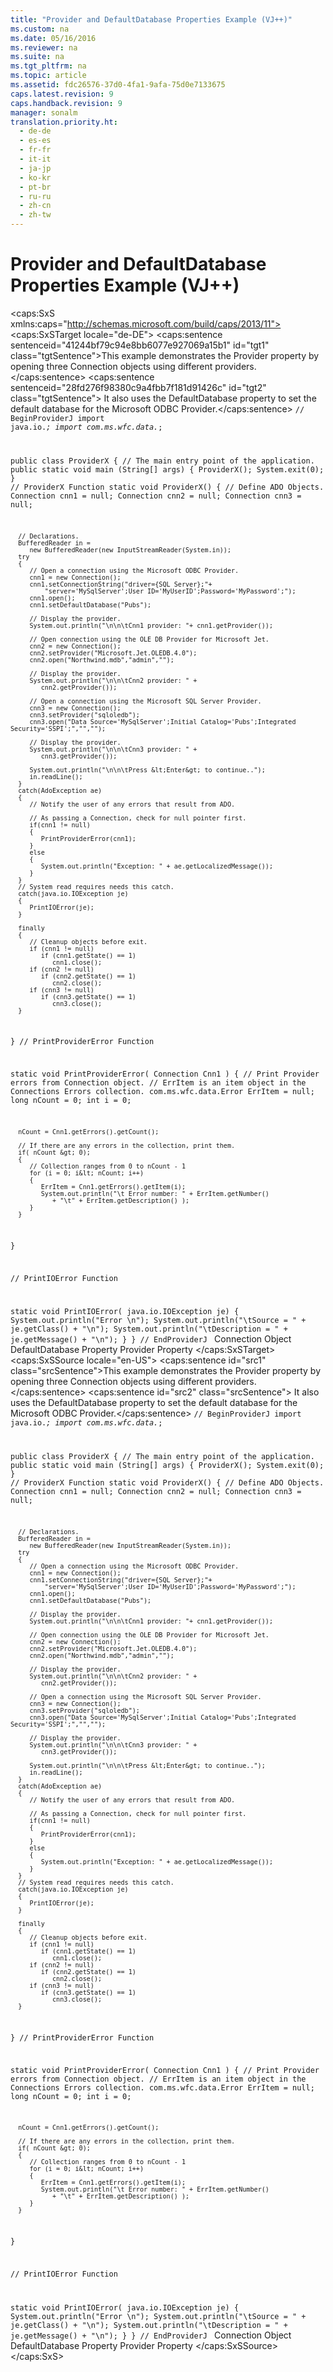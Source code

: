 ```yaml
---
title: "Provider and DefaultDatabase Properties Example (VJ++)"
ms.custom: na
ms.date: 05/16/2016
ms.reviewer: na
ms.suite: na
ms.tgt_pltfrm: na
ms.topic: article
ms.assetid: fdc26576-37d0-4fa1-9afa-75d0e7133675
caps.latest.revision: 9
caps.handback.revision: 9
manager: sonalm
translation.priority.ht: 
  - de-de
  - es-es
  - fr-fr
  - it-it
  - ja-jp
  - ko-kr
  - pt-br
  - ru-ru
  - zh-cn
  - zh-tw
---
```

# Provider and DefaultDatabase Properties Example (VJ++)
<?xml version="1.0" encoding="utf-8"?>
<caps:SxS xmlns:caps="http://schemas.microsoft.com/build/caps/2013/11">
  <caps:SxSTarget locale="de-DE">
    <developerReferenceWithoutSyntaxDocument xsi:schemaLocation="http://ddue.schemas.microsoft.com/authoring/2003/5 http://dduestorage.blob.core.windows.net/ddueschema/developer.xsd" xmlns="http://ddue.schemas.microsoft.com/authoring/2003/5" xmlns:xlink="http://www.w3.org/1999/xlink" xmlns:xsi="http://www.w3.org/2001/XMLSchema-instance">
      <introduction>
        <para>
          <caps:sentence sentenceid="41244bf79c94e8bb6077e927069a15b1" id="tgt1" class="tgtSentence">This example demonstrates the <legacyLink xlink:href="0ff70e72-0061-4ffc-90fb-e3ea23129bb2">Provider</legacyLink> property by opening three <legacyLink xlink:href="ef6b1824-5b12-43db-89d7-8f3d13896d4d">Connection</legacyLink> objects using different providers.</caps:sentence>
          <caps:sentence sentenceid="28fd276f98380c9a4fbb7f181d91426c" id="tgt2" class="tgtSentence"> It also uses the <legacyLink xlink:href="41e8a8dd-e69c-4a09-8736-93502e01961c">DefaultDatabase</legacyLink> property to set the default database for the Microsoft ODBC Provider.</caps:sentence>
        </para>
        <code>// BeginProviderJ
import java.io.*;
import com.ms.wfc.data.*;

public class ProviderX
{
   //    The main entry point of the application.
   public static void main (String[] args)
   {
      ProviderX();
      System.exit(0);
   }
   // ProviderX Function
   static void ProviderX()
   {
      // Define ADO Objects.
      Connection cnn1 = null;
      Connection cnn2 = null;
      Connection cnn3 = null;

      // Declarations.
      BufferedReader in = 
         new BufferedReader(new InputStreamReader(System.in));
      try
      {
         // Open a connection using the Microsoft ODBC Provider.
         cnn1 = new Connection();
         cnn1.setConnectionString("driver={SQL Server};"+
             "server='MySqlServer';User ID='MyUserID';Password='MyPassword';");
         cnn1.open();
         cnn1.setDefaultDatabase("Pubs");

         // Display the provider.
         System.out.println("\n\n\tCnn1 provider: "+ cnn1.getProvider());

         // Open connection using the OLE DB Provider for Microsoft Jet.
         cnn2 = new Connection();
         cnn2.setProvider("Microsoft.Jet.OLEDB.4.0");
         cnn2.open("Northwind.mdb","admin","");

         // Display the provider.
         System.out.println("\n\n\tCnn2 provider: " + 
            cnn2.getProvider());

         // Open a connection using the Microsoft SQL Server Provider.
         cnn3 = new Connection();
         cnn3.setProvider("sqloledb");
         cnn3.open("Data Source='MySqlServer';Initial Catalog='Pubs';Integrated Security='SSPI';","","");

         // Display the provider.
         System.out.println("\n\n\tCnn3 provider: " + 
            cnn3.getProvider());

         System.out.println("\n\n\tPress &lt;Enter&gt; to continue..");
         in.readLine();
      }
      catch(AdoException ae)
      {
         // Notify the user of any errors that result from ADO.

         // As passing a Connection, check for null pointer first.
         if(cnn1 != null)
         {
            PrintProviderError(cnn1);
         }
         else
         {
            System.out.println("Exception: " + ae.getLocalizedMessage());
         }
      }
      // System read requires needs this catch.
      catch(java.io.IOException je)
      {
         PrintIOError(je);
      }   
      
      finally
      {
         // Cleanup objects before exit.   
         if (cnn1 != null)
            if (cnn1.getState() == 1)
               cnn1.close();   
         if (cnn2 != null)
            if (cnn2.getState() == 1)
               cnn2.close();   
         if (cnn3 != null)
            if (cnn3.getState() == 1)
               cnn3.close();
      }
   }
   // PrintProviderError Function

   static void PrintProviderError( Connection Cnn1 )
   {
      // Print Provider errors from Connection object.
      // ErrItem is an item object in the Connections Errors collection.
      com.ms.wfc.data.Error  ErrItem = null;
      long nCount = 0;
      int  i      = 0;

      nCount = Cnn1.getErrors().getCount();

      // If there are any errors in the collection, print them.
      if( nCount &gt; 0);
      {
         // Collection ranges from 0 to nCount - 1
         for (i = 0; i&lt; nCount; i++)
         {
            ErrItem = Cnn1.getErrors().getItem(i);
            System.out.println("\t Error number: " + ErrItem.getNumber()
               + "\t" + ErrItem.getDescription() );
         }
      }

   }

   // PrintIOError Function

   static void PrintIOError( java.io.IOException je)
   {
      System.out.println("Error \n");
      System.out.println("\tSource = " + je.getClass() + "\n");
      System.out.println("\tDescription = " + je.getMessage() + "\n");
   }
}
// EndProviderJ
</code>
      </introduction>
      <relatedTopics>
        <link xlink:href="ef6b1824-5b12-43db-89d7-8f3d13896d4d">Connection Object</link>
        <link xlink:href="41e8a8dd-e69c-4a09-8736-93502e01961c">DefaultDatabase Property</link>
        <link xlink:href="0ff70e72-0061-4ffc-90fb-e3ea23129bb2">Provider Property</link>
      </relatedTopics>
    </developerReferenceWithoutSyntaxDocument>
  </caps:SxSTarget>
  <caps:SxSSource locale="en-US">
    <developerReferenceWithoutSyntaxDocument xsi:schemaLocation="http://ddue.schemas.microsoft.com/authoring/2003/5 http://dduestorage.blob.core.windows.net/ddueschema/developer.xsd" xmlns="http://ddue.schemas.microsoft.com/authoring/2003/5" xmlns:xlink="http://www.w3.org/1999/xlink" xmlns:xsi="http://www.w3.org/2001/XMLSchema-instance">
      <introduction>
        <para>
          <caps:sentence id="src1" class="srcSentence">This example demonstrates the <legacyLink xlink:href="0ff70e72-0061-4ffc-90fb-e3ea23129bb2">Provider</legacyLink> property by opening three <legacyLink xlink:href="ef6b1824-5b12-43db-89d7-8f3d13896d4d">Connection</legacyLink> objects using different providers.</caps:sentence>
          <caps:sentence id="src2" class="srcSentence"> It also uses the <legacyLink xlink:href="41e8a8dd-e69c-4a09-8736-93502e01961c">DefaultDatabase</legacyLink> property to set the default database for the Microsoft ODBC Provider.</caps:sentence>
        </para>
        <code>// BeginProviderJ
import java.io.*;
import com.ms.wfc.data.*;

public class ProviderX
{
   //    The main entry point of the application.
   public static void main (String[] args)
   {
      ProviderX();
      System.exit(0);
   }
   // ProviderX Function
   static void ProviderX()
   {
      // Define ADO Objects.
      Connection cnn1 = null;
      Connection cnn2 = null;
      Connection cnn3 = null;

      // Declarations.
      BufferedReader in = 
         new BufferedReader(new InputStreamReader(System.in));
      try
      {
         // Open a connection using the Microsoft ODBC Provider.
         cnn1 = new Connection();
         cnn1.setConnectionString("driver={SQL Server};"+
             "server='MySqlServer';User ID='MyUserID';Password='MyPassword';");
         cnn1.open();
         cnn1.setDefaultDatabase("Pubs");

         // Display the provider.
         System.out.println("\n\n\tCnn1 provider: "+ cnn1.getProvider());

         // Open connection using the OLE DB Provider for Microsoft Jet.
         cnn2 = new Connection();
         cnn2.setProvider("Microsoft.Jet.OLEDB.4.0");
         cnn2.open("Northwind.mdb","admin","");

         // Display the provider.
         System.out.println("\n\n\tCnn2 provider: " + 
            cnn2.getProvider());

         // Open a connection using the Microsoft SQL Server Provider.
         cnn3 = new Connection();
         cnn3.setProvider("sqloledb");
         cnn3.open("Data Source='MySqlServer';Initial Catalog='Pubs';Integrated Security='SSPI';","","");

         // Display the provider.
         System.out.println("\n\n\tCnn3 provider: " + 
            cnn3.getProvider());

         System.out.println("\n\n\tPress &lt;Enter&gt; to continue..");
         in.readLine();
      }
      catch(AdoException ae)
      {
         // Notify the user of any errors that result from ADO.

         // As passing a Connection, check for null pointer first.
         if(cnn1 != null)
         {
            PrintProviderError(cnn1);
         }
         else
         {
            System.out.println("Exception: " + ae.getLocalizedMessage());
         }
      }
      // System read requires needs this catch.
      catch(java.io.IOException je)
      {
         PrintIOError(je);
      }   
      
      finally
      {
         // Cleanup objects before exit.   
         if (cnn1 != null)
            if (cnn1.getState() == 1)
               cnn1.close();   
         if (cnn2 != null)
            if (cnn2.getState() == 1)
               cnn2.close();   
         if (cnn3 != null)
            if (cnn3.getState() == 1)
               cnn3.close();
      }
   }
   // PrintProviderError Function

   static void PrintProviderError( Connection Cnn1 )
   {
      // Print Provider errors from Connection object.
      // ErrItem is an item object in the Connections Errors collection.
      com.ms.wfc.data.Error  ErrItem = null;
      long nCount = 0;
      int  i      = 0;

      nCount = Cnn1.getErrors().getCount();

      // If there are any errors in the collection, print them.
      if( nCount &gt; 0);
      {
         // Collection ranges from 0 to nCount - 1
         for (i = 0; i&lt; nCount; i++)
         {
            ErrItem = Cnn1.getErrors().getItem(i);
            System.out.println("\t Error number: " + ErrItem.getNumber()
               + "\t" + ErrItem.getDescription() );
         }
      }

   }

   // PrintIOError Function

   static void PrintIOError( java.io.IOException je)
   {
      System.out.println("Error \n");
      System.out.println("\tSource = " + je.getClass() + "\n");
      System.out.println("\tDescription = " + je.getMessage() + "\n");
   }
}
// EndProviderJ
</code>
      </introduction>
      <relatedTopics>
        <link xlink:href="ef6b1824-5b12-43db-89d7-8f3d13896d4d">Connection Object</link>
        <link xlink:href="41e8a8dd-e69c-4a09-8736-93502e01961c">DefaultDatabase Property</link>
        <link xlink:href="0ff70e72-0061-4ffc-90fb-e3ea23129bb2">Provider Property</link>
      </relatedTopics>
    </developerReferenceWithoutSyntaxDocument>
  </caps:SxSSource>
</caps:SxS>